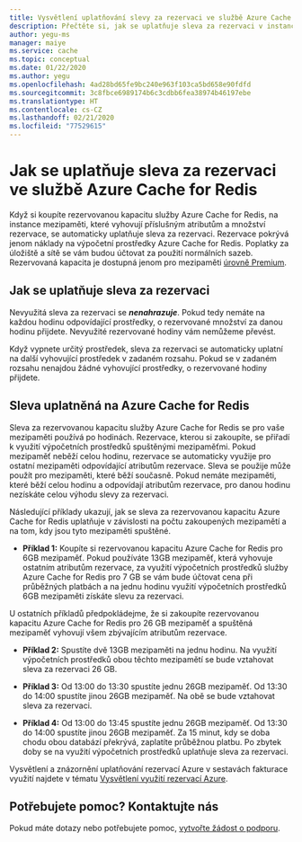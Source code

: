 ```yaml
---
title: Vysvětlení uplatňování slevy za rezervaci ve službě Azure Cache for Redis | Microsoft Docs
description: Přečtěte si, jak se uplatňuje sleva za rezervaci v instancích služby Azure Cache for Redis.
author: yegu-ms
manager: maiye
ms.service: cache
ms.topic: conceptual
ms.date: 01/22/2020
ms.author: yegu
ms.openlocfilehash: 4ad28bd65fe9bc240e963f103ca5bd658e90fdfd
ms.sourcegitcommit: 3c8fbce6989174b6c3cdbb6fea38974b46197ebe
ms.translationtype: HT
ms.contentlocale: cs-CZ
ms.lasthandoff: 02/21/2020
ms.locfileid: "77529615"
---
```

# <a name="how-the-reservation-discount-is-applied-to-azure-cache-for-redis"></a>Jak se uplatňuje sleva za rezervaci ve službě Azure Cache for Redis

Když si koupíte rezervovanou kapacitu služby Azure Cache for Redis, na instance mezipaměti, které vyhovují příslušným atributům a množství rezervace, se automaticky uplatňuje sleva za rezervaci. Rezervace pokrývá jenom náklady na výpočetní prostředky Azure Cache for Redis. Poplatky za úložiště a sítě se vám budou účtovat za použití normálních sazeb. Rezervovaná kapacita je dostupná jenom pro mezipaměti [úrovně Premium](/azure/azure-cache-for-redis/cache-premium-tier-intro).

## <a name="how-reservation-discount-is-applied"></a>Jak se uplatňuje sleva za rezervaci

Nevyužitá sleva za rezervaci se ***nenahrazuje***. Pokud tedy nemáte na každou hodinu odpovídající prostředky, o rezervované množství za danou hodinu přijdete. Nevyužité rezervované hodiny vám nemůžeme převést.

Když vypnete určitý prostředek, sleva za rezervaci se automaticky uplatní na další vyhovující prostředek v zadaném rozsahu. Pokud se v zadaném rozsahu nenajdou žádné vyhovující prostředky, o rezervované hodiny přijdete.

## <a name="discount-applied-to-azure-cache-for-redis"></a>Sleva uplatněná na Azure Cache for Redis

Sleva za rezervovanou kapacitu služby Azure Cache for Redis se pro vaše mezipaměti používá po hodinách. Rezervace, kterou si zakoupíte, se přiřadí k využití výpočetních prostředků spuštěnými mezipaměťmi. Pokud mezipaměť neběží celou hodinu, rezervace se automaticky využije pro ostatní mezipaměti odpovídající atributům rezervace. Sleva se použije může použít pro mezipaměti, které běží současně. Pokud nemáte mezipaměti, které běží celou hodinu a odpovídají atributům rezervace, pro danou hodinu nezískáte celou výhodu slevy za rezervaci.

Následující příklady ukazují, jak se sleva za rezervovanou kapacitu Azure Cache for Redis uplatňuje v závislosti na počtu zakoupených mezipamětí a na tom, kdy jsou tyto mezipaměti spuštěné.

* **Příklad 1:** Koupíte si rezervovanou kapacitu Azure Cache for Redis pro 6GB mezipaměť. Pokud používáte 13GB mezipaměť, která vyhovuje ostatním atributům rezervace, za využití výpočetních prostředků služby Azure Cache for Redis pro 7 GB se vám bude účtovat cena při průběžných platbách a na jednu hodinu využití výpočetních prostředků 6GB mezipaměti získáte slevu za rezervaci.

U ostatních příkladů předpokládejme, že si zakoupíte rezervovanou kapacitu Azure Cache for Redis pro 26 GB mezipaměť a spuštěná mezipaměť vyhovují všem zbývajícím atributům rezervace.

* **Příklad 2:** Spustíte dvě 13GB mezipaměti na jednu hodinu. Na využití výpočetních prostředků obou těchto mezipamětí se bude vztahovat sleva za rezervaci 26 GB.

* **Příklad 3:** Od 13:00 do 13:30 spustíte jednu 26GB mezipaměť. Od 13:30 do 14:00 spustíte jinou 26GB mezipaměť. Na obě se bude vztahovat sleva za rezervaci.

* **Příklad 4:** Od 13:00 do 13:45 spustíte jednu 26GB mezipaměť. Od 13:30 do 14:00 spustíte jinou 26GB mezipaměť. Za 15 minut, kdy se doba chodu obou databází překrývá, zaplatíte průběžnou platbu. Po zbytek doby se na využití výpočetních prostředků uplatňuje sleva za rezervaci.

Vysvětlení a znázornění uplatňování rezervací Azure v sestavách fakturace využití najdete v tématu [Vysvětlení využití rezervací Azure](/azure/billing/billing-understand-reserved-instance-usage-ea).

## <a name="need-help-contact-us"></a>Potřebujete pomoc? Kontaktujte nás
Pokud máte dotazy nebo potřebujete pomoc, [vytvořte žádost o podporu](https://go.microsoft.com/fwlink/?linkid=2083458).
